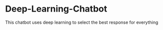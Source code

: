 # Deep-Learning-Chatbot

This chatbot uses deep learning to select the best response for everything

